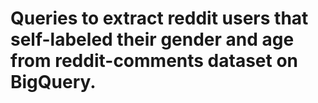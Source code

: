 # Queries to extract reddit users that self-labeled their gender and age from reddit-comments dataset on BigQuery.
